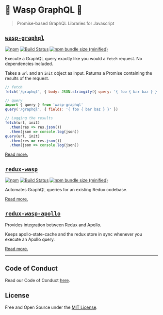 # 🐝 Wasp GraphQL 🐝

> Promise-based GraphQL Libraries for Javascript

## [`wasp-graphql`](https://github.com/BlackWaspTech/wasp-graphql)

[![npm](https://img.shields.io/npm/v/wasp-graphql.svg)](https://www.npmjs.com/package/wasp-graphql)
[![Build Status](https://travis-ci.com/dentemple/wasp-graphql.svg?branch=master)](https://travis-ci.com/dentemple/wasp-graphql)
[![npm bundle size (minified)](https://img.shields.io/bundlephobia/min/wasp-graphql.svg)](https://www.npmjs.com/package/wasp-graphql)

Execute a GraphQL query exactly like you would a `fetch` request. No dependencies included.

Takes a `url` and an `init` object as input. Returns a Promise containing the results of the request.

```js
// fetch
fetch('/graphql', { body: JSON.stringify({ query: '{ foo { bar baz } }' }) })

// query
import { query } from 'wasp-graphql'
query('/graphql', { fields: '{ foo { bar baz } }' })

// Logging the results
fetch(url, init)
  .then(res => res.json())
  .then(json => console.log(json))
query(url, init)
  .then(res => res.json())
  .then(json => console.log(json))
```

[Read more.](https://github.com/BlackWaspTech/wasp-graphql)

## [`redux-wasp`](https://github.com/BlackWaspTech/redux-wasp)

[![npm](https://img.shields.io/npm/v/redux-wasp.svg)](https://www.npmjs.com/package/redux-wasp)
[![Build Status](https://travis-ci.org/BlackWaspTech/redux-wasp.svg?branch=master)](https://travis-ci.org/BlackWaspTech/redux-wasp)
[![npm bundle size (minified)](https://img.shields.io/bundlephobia/min/redux-wasp.svg)](https://www.npmjs.com/package/redux-wasp)

Automates GraphQL queries for an existing Redux codebase.

[Read more.](https://github.com/BlackWaspTech/redux-wasp)

## [`redux-wasp-apollo`](https://github.com/BlackWaspTech/redux-wasp-apollo)

Provides integration between Redux and Apollo.

Keeps apollo-state-cache and the redux store in sync whenever you execute an Apollo query.

[Read more.](https://github.com/BlackWaspTech/redux-wasp-apollo)

---

## Code of Conduct

Read our Code of Conduct [here](CODE-OF-CONDUCT.md).

## License

Free and Open Source under the [MIT License](LICENSE).
